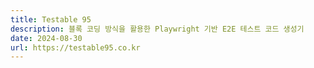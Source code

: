 ```yaml
---
title: Testable 95
description: 블록 코딩 방식을 활용한 Playwright 기반 E2E 테스트 코드 생성기
date: 2024-08-30
url: https://testable95.co.kr
---
```

